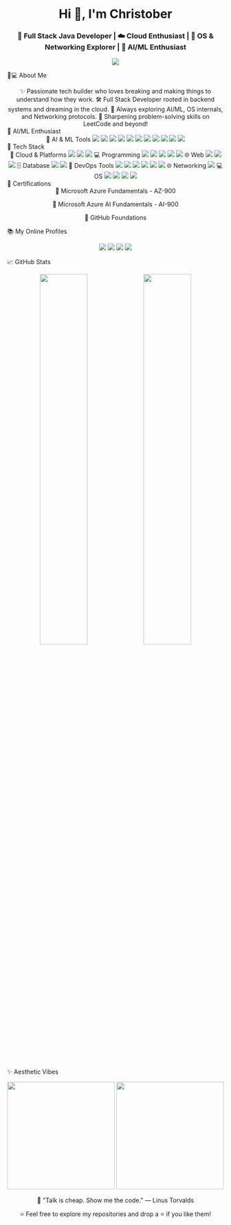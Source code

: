 <!-- Header Section --> <h1 align="center">Hi 👋, I'm Christober</h1> <h3 align="center">🚀 Full Stack Java Developer | ☁️ Cloud Enthusiast | 🧠 OS & Networking Explorer | 🤖 AI/ML Enthusiast</h3> <p align="center"> <img src="https://readme-typing-svg.herokuapp.com?font=Fira+Code&duration=3000&pause=1000&color=00FFD5&center=true&vCenter=true&width=435&lines=Tech+Enthusiast+%F0%9F%94%A5;Cloud+%26+DevOps+Learner+%F0%9F%93%8D;Problem+Solver+on+LeetCode+%F0%9F%92%BB;OS+%26+Network+Geek+%F0%9F%93%B1;AI%2FML+Explorer+%F0%9F%A4%96" /> </p>
🧑💻 About Me
<div align="center">
✨ Passionate tech builder who loves breaking and making things to understand how they work.
🛠️ Full Stack Developer rooted in backend systems and dreaming in the cloud.
🤖 Always exploring AI/ML, OS internals, and Networking protocols.
🎯 Sharpening problem-solving skills on LeetCode and beyond!

</div>
🔬 AI/ML Enthusiast
<div align="center">
🤖 AI & ML Tools
<img src="https://img.shields.io/badge/TensorFlow-FF6F00?style=for-the-badge&logo=tensorflow&logoColor=white" /> <img src="https://img.shields.io/badge/PyTorch-EE4C2C?style=for-the-badge&logo=pytorch&logoColor=white" /> <img src="https://img.shields.io/badge/Scikit--Learn-F7931E?style=for-the-badge&logo=scikit-learn&logoColor=white" /> <img src="https://img.shields.io/badge/NumPy-013243?style=for-the-badge&logo=numpy&logoColor=white" /> <img src="https://img.shields.io/badge/Pandas-150458?style=for-the-badge&logo=pandas&logoColor=white" /> <img src="https://img.shields.io/badge/HuggingFace-FDEE21?style=for-the-badge&logo=HuggingFace&logoColor=black" /> <img src="https://img.shields.io/badge/Keras-FF0000?style=for-the-badge&logo=keras&logoColor=white" /> <img src="https://img.shields.io/badge/Google%20Gemini-8E75B2?style=for-the-badge&logo=googlegemini&logoColor=white" /> <img src="https://img.shields.io/badge/ChatGPT-74aa9c?style=for-the-badge&logo=openai&logoColor=white" /> <img src="https://img.shields.io/badge/Github%20Copilot-000000?style=for-the-badge&logo=githubcopilot&logoColor=white" /> <img src="https://img.shields.io/badge/Weights%20%26%20Biases-FFBE00?style=for-the-badge&logo=WeightsAndBiases&logoColor=white" /> </div>
🔧 Tech Stack
<div align="center">
🚀 Cloud & Platforms
<img src="https://img.shields.io/badge/Microsoft%20Azure-0078D4?style=for-the-badge&logo=microsoftazure&logoColor=white" /> <img src="https://img.shields.io/badge/AWS-232F3E?style=for-the-badge&logo=amazonaws&logoColor=white" /> <img src="https://img.shields.io/badge/Linux-FCC624?style=for-the-badge&logo=linux&logoColor=black" />
💻 Programming
<img src="https://img.shields.io/badge/C-A8B9CC?style=for-the-badge&logo=c&logoColor=black" /> <img src="https://img.shields.io/badge/C++-00599C?style=for-the-badge&logo=c%2B%2B&logoColor=white" /> <img src="https://img.shields.io/badge/Java-ED8B00?style=for-the-badge&logo=java&logoColor=white" /> <img src="https://img.shields.io/badge/Python-3776AB?style=for-the-badge&logo=python&logoColor=white" /> <img src="https://img.shields.io/badge/JavaScript-F7DF1E?style=for-the-badge&logo=javascript&logoColor=black" />
🌐 Web
<img src="https://img.shields.io/badge/HTML5-E34F26?style=for-the-badge&logo=html5&logoColor=white" /> <img src="https://img.shields.io/badge/CSS3-1572B6?style=for-the-badge&logo=css3&logoColor=white" /> <img src="https://img.shields.io/badge/YAML-000000?style=for-the-badge&logo=yaml&logoColor=white" />
🗄️ Database
<img src="https://img.shields.io/badge/MySQL-4479A1?style=for-the-badge&logo=mysql&logoColor=white" /> <img src="https://img.shields.io/badge/Oracle-F80000?style=for-the-badge&logo=oracle&logoColor=white" />
🧰 DevOps Tools
<img src="https://img.shields.io/badge/Git-F05032?style=for-the-badge&logo=git&logoColor=white" /> <img src="https://img.shields.io/badge/GitHub-181717?style=for-the-badge&logo=github&logoColor=white" /> <img src="https://img.shields.io/badge/Jenkins-D24939?style=for-the-badge&logo=jenkins&logoColor=white" /> <img src="https://img.shields.io/badge/Maven-C71A36?style=for-the-badge&logo=apachemaven&logoColor=white" /> <img src="https://img.shields.io/badge/Docker-2496ED?style=for-the-badge&logo=docker&logoColor=white" /> <img src="https://img.shields.io/badge/Terraform-7B42BC?style=for-the-badge&logo=terraform&logoColor=white" />
🌐 Networking
<img src="https://img.shields.io/badge/Networking-007ACC?style=for-the-badge&logo=cloudflare&logoColor=white" />
💻 OS
<img src="https://img.shields.io/badge/Windows-0078D6?style=for-the-badge&logo=windows&logoColor=white" /> <img src="https://img.shields.io/badge/Fedora-294172?style=for-the-badge&logo=fedora&logoColor=white" /> <img src="https://img.shields.io/badge/Linux_Mint-87CF3E?style=for-the-badge&logo=linuxmint&logoColor=white" /> <img src="https://img.shields.io/badge/Ubuntu-E95420?style=for-the-badge&logo=ubuntu&logoColor=white" /> </div>
📜 Certifications
<div align="center">
📘 Microsoft Azure Fundamentals - AZ-900

🤖 Microsoft Azure AI Fundamentals - AI-900

🧰 GitHub Foundations

</div>
📚 My Online Profiles
<p align="center"> <a href="https://leetcode.com/u/christobers/"><img src="https://img.shields.io/badge/LeetCode-FFA116?style=for-the-badge&logo=leetcode&logoColor=white" /></a> <a href="https://www.hackerrank.com/christobersg"><img src="https://img.shields.io/badge/HackerRank-2EC866?style=for-the-badge&logo=hackerrank&logoColor=white" /></a> <a href="https://www.linkedin.com/in/christobers/"><img src="https://img.shields.io/badge/LinkedIn-0077B5?style=for-the-badge&logo=linkedin&logoColor=white" /></a> <a href="https://christobers.medium.com/"><img src="https://img.shields.io/badge/Medium-000000?style=for-the-badge&logo=medium&logoColor=white" /></a> </p>
📈 GitHub Stats
<p align="center"> <img src="https://github-readme-stats.vercel.app/api?username=christobers&show_icons=true&theme=calm" width="47%" /> <img src="https://github-readme-streak-stats.herokuapp.com/?user=christobers&theme=calm" width="47%" /> </p>
✨ Aesthetic Vibes
<p align="center"> <img src="https://media.giphy.com/media/13HgwGsXF0aiGY/giphy.gif" width="250" /> <img src="https://media.giphy.com/media/du3J3cXyzhj75IOgvA/giphy.gif" width="250" /> </p>
<div align="center">
🧠 "Talk is cheap. Show me the code." — Linus Torvalds

⭐ Feel free to explore my repositories and drop a ⭐ if you like them!

</div>
